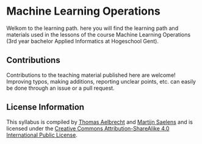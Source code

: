 # Machine Learning Operations

Welkom to the learning path. here you will find the learning path and materials used in the lessons of the course Machine Learning Operations (3rd year bachelor Applied Informatics at Hogeschool Gent).

## Contributions

Contributions to the teaching material published here are welcome! Improving typos, making additions, reporting unclear points, etc. can easily be done through an issue or a pull request.

## License Information

This syllabus is compiled by [Thomas Aelbrecht](https://github.com/thomasaelbrecht) and [Martijn Saelens](mailto:martijn.saelens@hogent.be) and is licensed under the [Creative Commons Attribution-ShareAlike 4.0 International Public License](https://creativecommons.org/licenses/by-sa/4.0/).
